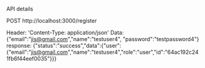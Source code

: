 API details

POST http://localhost:3000/register

Header: 'Content-Type: application/json'
Data: {"email":"jis@gmail.com","name":"testuser4", "password":"testpassword4"}
response: {"status":"success","data":{"user":{"email":"jis@gmail.com","name":"testuser4","role":"user","id":"64ac192c241fb6f44eef0035"}}}
